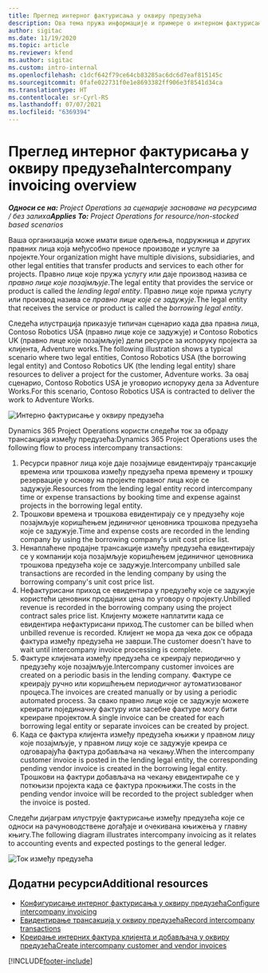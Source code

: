 ```yaml
---
title: Преглед интерног фактурисања у оквиру предузећа
description: Ова тема пружа информације и примере о интерном фактурисању између предузећа за пројекте.
author: sigitac
ms.date: 11/19/2020
ms.topic: article
ms.reviewer: kfend
ms.author: sigitac
ms.custom: intro-internal
ms.openlocfilehash: c1dcf642f79ce64cb83285ac6dc6d7eaf815145c
ms.sourcegitcommit: 0fafe022731f0e1e8693382ff906e3f8541d34ca
ms.translationtype: HT
ms.contentlocale: sr-Cyrl-RS
ms.lasthandoff: 07/07/2021
ms.locfileid: "6369394"
---
```

# <a name="intercompany-invoicing-overview"></a><span data-ttu-id="41e28-103">Преглед интерног фактурисања у оквиру предузећа</span><span class="sxs-lookup"><span data-stu-id="41e28-103">Intercompany invoicing overview</span></span>

<span data-ttu-id="41e28-104">_**Односи се на:** Project Operations за сценарије засноване на ресурсима / без залиха_</span><span class="sxs-lookup"><span data-stu-id="41e28-104">_**Applies To:** Project Operations for resource/non-stocked based scenarios_</span></span>

<span data-ttu-id="41e28-105">Ваша организација може имати више одељења, подружница и других правних лица која међусобно преносе производе и услуге за пројекте.</span><span class="sxs-lookup"><span data-stu-id="41e28-105">Your organization might have multiple divisions, subsidiaries, and other legal entities that transfer products and services to each other for projects.</span></span> <span data-ttu-id="41e28-106">Правно лице које пружа услугу или даје производ назива се *правно лице које позајмљује*.</span><span class="sxs-lookup"><span data-stu-id="41e28-106">The legal entity that provides the service or product is called the *lending legal entity*.</span></span> <span data-ttu-id="41e28-107">Правно лице које прима услугу или производ назива се *правно лице које се задужује*.</span><span class="sxs-lookup"><span data-stu-id="41e28-107">The legal entity that receives the service or product is called the *borrowing legal entity*.</span></span>

<span data-ttu-id="41e28-108">Следећа илустрација приказује типичан сценарио када два правна лица, Contoso Robotics USA (правно лице које се задужује) и Contoso Robotics UK (правно лице које позајмљује) дели ресурсе за испоруку пројекта за клијента, Adventure works.</span><span class="sxs-lookup"><span data-stu-id="41e28-108">The following illustration shows a typical scenario where two legal entities, Contoso Robotics USA (the borrowing legal entity) and Contoso Robotics UK (the lending legal entity) share resources to deliver a project for the customer, Adventure works.</span></span> <span data-ttu-id="41e28-109">За овај сценарио, Contoso Robotics USA је уговорио испоруку дела за Adventure Works.</span><span class="sxs-lookup"><span data-stu-id="41e28-109">For this scenario, Contoso Robotics USA is contracted to deliver the work to Adventure Works.</span></span>

![Интерно фактурисање у оквиру предузећа](./media/IntercompanyScenario.png) 

<span data-ttu-id="41e28-111">Dynamics 365 Project Operations користи следећи ток за обраду трансакција између предузећа:</span><span class="sxs-lookup"><span data-stu-id="41e28-111">Dynamics 365 Project Operations uses the following flow to process intercompany transactions:</span></span>

1. <span data-ttu-id="41e28-112">Ресурси правног лица које даје позајмице евидентирају трансакције времена или трошкова између предузећа према времену и трошку резервације у основу на пројекте правног лица које се задужује.</span><span class="sxs-lookup"><span data-stu-id="41e28-112">Resources from the lending legal entity record intercompany time or expense transactions by booking time and expense against projects in the borrowing legal entity.</span></span>
2. <span data-ttu-id="41e28-113">Трошкови времена и трошкова евидентирају се у предузећу које позајмљује коришћењем јединичног ценовника трошкова предузећа које се задужује.</span><span class="sxs-lookup"><span data-stu-id="41e28-113">Time and expense costs are recorded in the lending company by using the borrowing company's unit cost price list.</span></span>
3. <span data-ttu-id="41e28-114">Ненаплаћене продајне трансакције између предузећа евидентирају се у компанији која позајмљује коришћењем јединичног ценовника трошкова предузећа које се задужује.</span><span class="sxs-lookup"><span data-stu-id="41e28-114">Intercompany unbilled sale transactions are recorded in the lending company by using the borrowing company's unit cost price list.</span></span>
4. <span data-ttu-id="41e28-115">Нефактурисани приход се евидентира у предузећу које се задужује користећи ценовник продајних цена по уговору о пројекту.</span><span class="sxs-lookup"><span data-stu-id="41e28-115">Unbilled revenue is recorded in the borrowing company using the project contract sales price list.</span></span> <span data-ttu-id="41e28-116">Клијенту можете наплатити када се евидентира нефактурисани приход.</span><span class="sxs-lookup"><span data-stu-id="41e28-116">The customer can be billed when unbilled revenue is recorded.</span></span> <span data-ttu-id="41e28-117">Клијент не мора да чека док се обрада фактура између предузећа не заврши.</span><span class="sxs-lookup"><span data-stu-id="41e28-117">The customer doesn't have to wait until intercompany invoice processing is complete.</span></span>
5. <span data-ttu-id="41e28-118">Фактуре клијената између предузећа се креирају периодично у предузећу које позајмљује.</span><span class="sxs-lookup"><span data-stu-id="41e28-118">Intercompany customer invoices are created on a periodic basis in the lending company.</span></span> <span data-ttu-id="41e28-119">Фактуре се креирају ручно или коришћењем периодичног аутоматизованог процеса.</span><span class="sxs-lookup"><span data-stu-id="41e28-119">The invoices are created manually or by using a periodic automated process.</span></span> <span data-ttu-id="41e28-120">За свако правно лице које се задужује можете креирати појединачну фактуру или засебне фактуре могу бити креиране пројектом.</span><span class="sxs-lookup"><span data-stu-id="41e28-120">A single invoice can be created for each borrowing legal entity or separate invoices can be created by project.</span></span>
6. <span data-ttu-id="41e28-121">Када се фактура клијента између предузећа књижи у правном лицу које позајмљује, у правном лицу које се задужује креира се одговарајућа фактура добављача на чекању.</span><span class="sxs-lookup"><span data-stu-id="41e28-121">When the intercompany customer invoice is posted in the lending legal entity, the corresponding pending vendor invoice is created in the borrowing legal entity.</span></span> <span data-ttu-id="41e28-122">Трошкови на фактури добављача на чекању евидентираће се у поткњизи пројекта када се фактура прокњижи.</span><span class="sxs-lookup"><span data-stu-id="41e28-122">The costs in the pending vendor invoice will be recorded to the project subledger when the invoice is posted.</span></span>

<span data-ttu-id="41e28-123">Следећи дијаграм илуструје фактурисање између предузећа које се односи на рачуноводствене догађаје и очекивана књижења у главну књигу.</span><span class="sxs-lookup"><span data-stu-id="41e28-123">The following diagram illustrates intercompany invoicing as it relates to accounting events and expected postings to the general ledger.</span></span>

![Ток између предузећа](./media/IntercompanyFlow.png)

## <a name="additional-resources"></a><span data-ttu-id="41e28-125">Додатни ресурси</span><span class="sxs-lookup"><span data-stu-id="41e28-125">Additional resources</span></span>

- [<span data-ttu-id="41e28-126">Конфигурисање интерног фактурисања у оквиру предузећа</span><span class="sxs-lookup"><span data-stu-id="41e28-126">Configure intercompany invoicing</span></span>](configure-intercompany-invoicing.md)
- [<span data-ttu-id="41e28-127">Евидентирање трансакција у оквиру предузећа</span><span class="sxs-lookup"><span data-stu-id="41e28-127">Record intercompany transactions</span></span>](create-intercompany-transactions.md)
- [<span data-ttu-id="41e28-128">Креирање интерних фактура клијента и добављача у оквиру предузећа</span><span class="sxs-lookup"><span data-stu-id="41e28-128">Create intercompany customer and vendor invoices</span></span>](create-intercompany-customer-vendor-invoices.md)


[!INCLUDE[footer-include](../includes/footer-banner.md)]